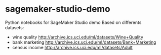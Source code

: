 # sagemaker-studio-demo
Python notebooks for SageMaker Studio demo
Based on differents datasets:
* wine quality http://archive.ics.uci.edu/ml/datasets/Wine+Quality
* bank marketing http://archive.ics.uci.edu/ml/datasets/Bank+Marketing
* census income http://archive.ics.uci.edu/ml/datasets/Adult
